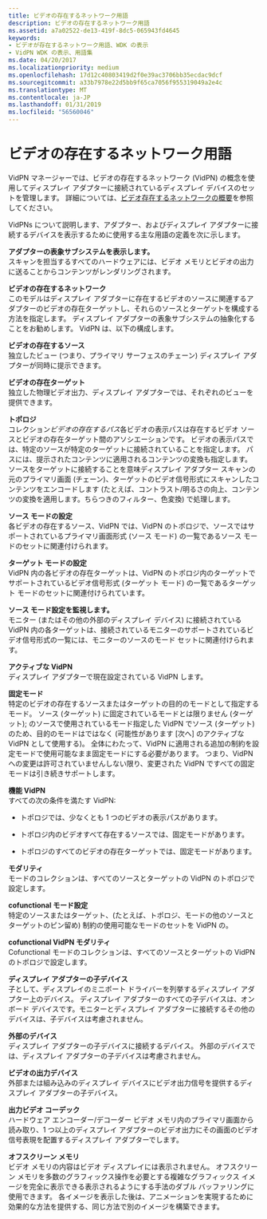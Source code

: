 ```yaml
---
title: ビデオの存在するネットワーク用語
description: ビデオの存在するネットワーク用語
ms.assetid: a7a02522-de13-419f-8dc5-065943fd4645
keywords:
- ビデオが存在するネットワーク用語、WDK の表示
- VidPN WDK の表示、用語集
ms.date: 04/20/2017
ms.localizationpriority: medium
ms.openlocfilehash: 17d12c40803419d2f0e39ac3706bb35ecdac9dcf
ms.sourcegitcommit: a33b7978e22d5bb9f65ca7056f955319049a2e4c
ms.translationtype: MT
ms.contentlocale: ja-JP
ms.lasthandoff: 01/31/2019
ms.locfileid: "56560046"
---
```

# <a name="video-present-network-terminology"></a>ビデオの存在するネットワーク用語


VidPN マネージャーでは、ビデオの存在するネットワーク (VidPN) の概念を使用してディスプレイ アダプターに接続されているディスプレイ デバイスのセットを管理します。 詳細については、[ビデオ存在するネットワークの概要](introduction-to-video-present-networks.md)を参照してください。

VidPNs について説明します、アダプター、およびディスプレイ アダプターに接続するデバイスを表示するために使用する主な用語の定義を次に示します。

<span id="display_adapter_s_presentational_subsystem"></span><span id="DISPLAY_ADAPTER_S_PRESENTATIONAL_SUBSYSTEM"></span>**アダプターの表象サブシステムを表示します。**  
スキャンを担当するすべてのハードウェアには、ビデオ メモリとビデオの出力に送ることからコンテンツがレンダリングされます。

<span id="video_present_network"></span><span id="VIDEO_PRESENT_NETWORK"></span>**ビデオの存在するネットワーク**  
このモデルはディスプレイ アダプターに存在するビデオのソースに関連するアダプターのビデオの存在ターゲットし、それらのソースとターゲットを構成する方法を指定します。 ディスプレイ アダプターの表象サブシステムの抽象化することをお勧めします。 VidPN は、以下の構成します。

<span id="video_present_sources"></span><span id="VIDEO_PRESENT_SOURCES"></span>**ビデオの存在するソース**  
独立したビュー (つまり、プライマリ サーフェスのチェーン) ディスプレイ アダプターが同時に提示できます。

<span id="video_present_targets"></span><span id="VIDEO_PRESENT_TARGETS"></span>**ビデオの存在ターゲット**  
独立した物理ビデオ出力、ディスプレイ アダプターでは、それぞれのビューを提供できます。

<span id="topology"></span><span id="TOPOLOGY"></span>**トポロジ**  
コレクション*ビデオの存在するパス*各ビデオの表示パスは存在するビデオ ソースとビデオの存在ターゲット間のアソシエーションです。 ビデオの表示パスでは、特定のソースが特定のターゲットに接続されていることを指定します。 パスには、提示されたコンテンツに適用されるコンテンツの変換も指定します。 ソースをターゲットに接続することを意味ディスプレイ アダプター スキャンの元のプライマリ画面 (チェーン)、ターゲットのビデオ信号形式にスキャンしたコンテンツをエンコードします (たとえば、コントラスト/明るさの向上、コンテンツの変換を適用します。ちらつきのフィルター、色変換) で処理します。

<span id="source_mode_sets"></span><span id="SOURCE_MODE_SETS"></span>**ソース モードの設定**  
各ビデオの存在するソース、VidPN では、VidPN のトポロジで、ソースではサポートされているプライマリ画面形式 (ソース モード) の一覧であるソース モードのセットに関連付けられます。

<span id="target_mode_sets"></span><span id="TARGET_MODE_SETS"></span>**ターゲット モードの設定**  
VidPN 内の各ビデオの存在ターゲットは、VidPN のトポロジ内のターゲットでサポートされているビデオ信号形式 (ターゲット モード) の一覧であるターゲット モードのセットに関連付けられています。

<span id="monitor_source_mode_sets"></span><span id="MONITOR_SOURCE_MODE_SETS"></span>**ソース モード設定を監視します。**  
モニター (またはその他の外部のディスプレイ デバイス) に接続されている VidPN 内の各ターゲットは、接続されているモニターのサポートされているビデオ信号形式の一覧には、モニターのソースのモード セットに関連付けられます。

<span id="active_VidPN"></span><span id="active_vidpn"></span><span id="ACTIVE_VIDPN"></span>**アクティブな VidPN**  
ディスプレイ アダプターで現在設定されている VidPN します。

<span id="pinned_mode"></span><span id="PINNED_MODE"></span>**固定モード**  
特定のビデオの存在するソースまたはターゲットの目的のモードとして指定するモード。 ソース (ターゲット) に固定されているモードとは限りません (ターゲット); のソースで使用されているモード指定した VidPN でソース (ターゲット) のため、目的のモードはではなく (可能性があります [次へ] のアクティブな VidPN として使用する)。 全体にわたって、VidPN に適用される追加の制約を設定モードで使用可能なまま固定モードにする必要があります。 つまり、VidPN への変更は許可されていませんしない限り、変更された VidPN ですべての固定モードは引き続きサポートします。

<span id="functional_VidPN"></span><span id="functional_vidpn"></span><span id="FUNCTIONAL_VIDPN"></span>**機能 VidPN**  
すべての次の条件を満たす VidPN:

-   トポロジでは、少なくとも 1 つのビデオの表示パスがあります。

-   トポロジ内のビデオすべて存在するソースでは、固定モードがあります。

-   トポロジのすべてのビデオの存在ターゲットでは、固定モードがあります。

<span id="modality"></span><span id="MODALITY"></span>**モダリティ**  
モードのコレクションは、すべてのソースとターゲットの VidPN のトポロジで設定します。

<span id="cofunctional_mode_set"></span><span id="COFUNCTIONAL_MODE_SET"></span>**cofunctional モード設定**  
特定のソースまたはターゲット、(たとえば、トポロジ、モードの他のソースとターゲットのピン留め) 制約の使用可能なモードのセットを VidPN の。

<span id="cofunctional_VidPN_modality"></span><span id="cofunctional_vidpn_modality"></span><span id="COFUNCTIONAL_VIDPN_MODALITY"></span>**cofunctional VidPN モダリティ**  
Cofunctional モードのコレクションは、すべてのソースとターゲットの VidPN のトポロジで設定します。

<span id="child_device_of_the_display_adapter"></span><span id="CHILD_DEVICE_OF_THE_DISPLAY_ADAPTER"></span>**ディスプレイ アダプターの子デバイス**  
子として、ディスプレイのミニポート ドライバーを列挙するディスプレイ アダプター上のデバイス。 ディスプレイ アダプターのすべての子デバイスは、オンボード デバイスです。モニターとディスプレイ アダプターに接続するその他のデバイスは、子デバイスは考慮されません。

<span id="external_device"></span><span id="EXTERNAL_DEVICE"></span>**外部のデバイス**  
ディスプレイ アダプターの子デバイスに接続するデバイス。 外部のデバイスでは、ディスプレイ アダプターの子デバイスは考慮されません。

<span id="video_output_device"></span><span id="VIDEO_OUTPUT_DEVICE"></span>**ビデオの出力デバイス**  
外部または組み込みのディスプレイ デバイスにビデオ出力信号を提供するディスプレイ アダプターの子デバイス。

<span id="video_output_codec"></span><span id="VIDEO_OUTPUT_CODEC"></span>**出力ビデオ コーデック**  
ハードウェア エンコーダー/デコーダー ビデオ メモリ内のプライマリ画面から読み取り、1 つ以上のディスプレイ アダプターのビデオ出力にその画面のビデオ信号表現を配置するディスプレイ アダプターでします。

 
<span id="off_screen_memory"></span><span id="OFF_SCREEN_MEMORY"></span>**オフスクリーン メモリ**  
ビデオ メモリの内容はビデオ ディスプレイには表示されません。 オフスクリーン メモリを多数のグラフィックス操作を必要とする複雑なグラフィックス イメージを完全に表示できる表示されるようにする手法のダブル バッファリングに使用できます。 各イメージを表示した後は、アニメーションを実現するために効果的な方法を提供する、同じ方法で別のイメージを構築できます。





